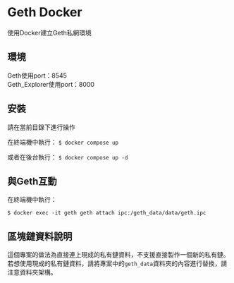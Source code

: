 # Geth Docker

使用Docker建立Geth私網環境  

## 環境

Geth使用port：8545  
Geth_Explorer使用port：8000

## 安裝

請在當前目錄下進行操作  

在終端機中執行：
`$ docker compose up`

或者在後台執行：
`$ docker compose up -d`

## 與Geth互動

在終端機中執行：
```
$ docker exec -it geth geth attach ipc:/geth_data/data/geth.ipc
```

## 區塊鏈資料說明

這個專案的做法為直接連上現成的私有鏈資料，不支援直接製作一個新的私有鏈。  
若想使用現成的私有鏈資料，請將專案中的`geth_data`資料夾的內容進行替換，請注意資料夾架構。